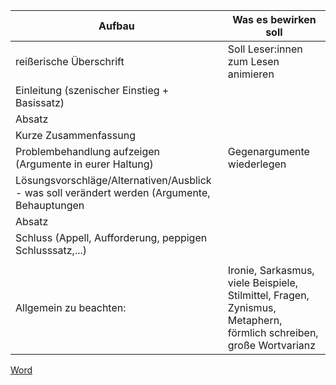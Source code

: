 | Aufbau                                                                                       | Was es bewirken soll                                                                                               |
| -------------------------------------------------------------------------------------------- | ------------------------------------------------------------------------------------------------------------------ |
| reißerische Überschrift                                                                      | Soll Leser:innen zum Lesen animieren                                                                               |
| Einleitung (szenischer Einstieg + Basissatz)                                                 |                                                                                                                    |
| Absatz                                                                                       |                                                                                                                    |
| Kurze Zusammenfassung                                                                        |                                                                                                                    |
| Problembehandlung aufzeigen (Argumente in eurer Haltung)                                     | Gegenargumente wiederlegen                                                                                         |
| Lösungsvorschläge/Alternativen/Ausblick - was soll verändert werden (Argumente, Behauptungen |                                                                                                                    |
| Absatz                                                                                       |                                                                                                                    |
| Schluss (Appell, Aufforderung, peppigen Schlusssatz,...)                                     |                                                                                                                    |
|                                                                                              |                                                                                                                    |
| Allgemein zu beachten:                                                                       | Ironie, Sarkasmus, viele Beispiele, Stilmittel, Fragen, Zynismus, Metaphern, förmlich schreiben, große Wortvarianz | 

[Word]()
